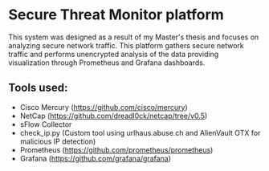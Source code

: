 # Secure Threat Monitor platform

This system was designed as a result of my Master's thesis and focuses on analyzing secure network traffic. This platform gathers secure network traffic and performs unencrypted analysis of the data providing visualization through Prometheus and Grafana dashboards.

## Tools used:
  - Cisco Mercury (https://github.com/cisco/mercury)
  - NetCap (https://github.com/dreadl0ck/netcap/tree/v0.5)
  - sFlow Collector
  - check_ip.py (Custom tool using urlhaus.abuse.ch and AlienVault OTX for malicious IP detection)
  - Prometheus (https://github.com/prometheus/prometheus)
  - Grafana (https://github.com/grafana/grafana)
